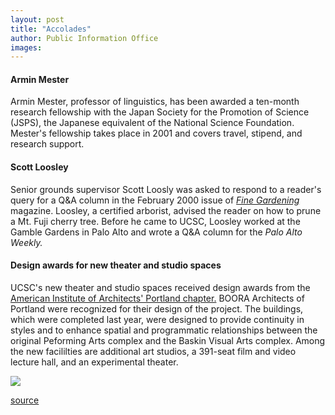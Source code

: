 ```yaml
---
layout: post
title: "Accolades"
author: Public Information Office
images:
---
```


####

#### Armin Mester

Armin Mester, professor of linguistics, has been awarded a ten-month research fellowship with the Japan Society for the Promotion of Science (JSPS), the Japanese equivalent of the National Science Foundation. Mester's fellowship takes place in 2001 and covers travel, stipend, and research support.

#### Scott Loosley

Senior grounds supervisor Scott Loosly was asked to respond to a reader's query for a Q&A column in the February 2000 issue of [_Fine Gardening_][1] magazine. Loosley, a certified arborist, advised the reader on how to prune a Mt. Fuji cherry tree. Before he came to UCSC, Loosley worked at the Gamble Gardens in Palo Alto and wrote a Q&A column for the _Palo Alto Weekly._

#### Design awards for new theater and studio spaces

UCSC's new theater and studio spaces received design awards from the [American Institute of Architects' Portland chapter.][2] BOORA Architects of Portland were recognized for their design of the project. The buildings, which were completed last year, were designed to provide continuity in styles and to enhance spatial and programmatic relationships between the original Peforming Arts complex and the Baskin Visual Arts complex. Among the new facililties are additional art studios, a 391-seat film and video lecture hall, and an experimental theater.

  
  
![ ][3]

[1]: http://www.taunton.com/fg/index.htm
[2]: http://www.aiaportland.com/events/designawards/1999/winners.htm
[3]: ../../images/trans.gif

[source](http://www1.ucsc.edu/currents/99-00/01-10/accolades.html "Permalink to accolades")
